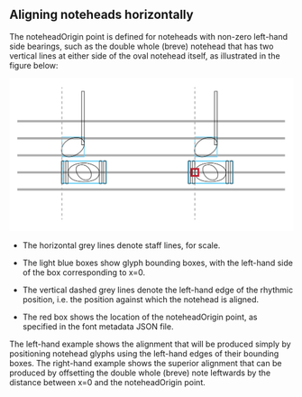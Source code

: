 Aligning noteheads horizontally
-------------------------------

The noteheadOrigin point is defined for noteheads with non-zero
left-hand side bearings, such as the double whole (breve) notehead that
has two vertical lines at either side of the oval notehead itself, as
illustrated in the figure below:

![](../media/notehead-origins.svg)

-   The horizontal grey lines denote staff lines, for scale.

-   The light blue boxes show glyph bounding boxes, with the left-hand
    side of the box corresponding to x=0.

-   The vertical dashed grey lines denote the left-hand edge of the
    rhythmic position, i.e. the position against which the notehead
    is aligned.

-   The red box shows the location of the noteheadOrigin point, as
    specified in the font metadata JSON file.

The left-hand example shows the alignment that will be produced simply
by positioning notehead glyphs using the left-hand edges of their
bounding boxes. The right-hand example shows the superior alignment that
can be produced by offsetting the double whole (breve) note leftwards by
the distance between x=0 and the noteheadOrigin point.
